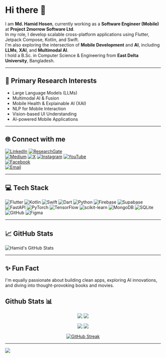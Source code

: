 # Hi there 👋

I am **Md. Hamid Hosen**, currently working as a **Software Engineer (Mobile)** at **Project 2morrow Software Ltd**.  
In my role, I develop scalable cross-platform applications using Flutter, Jetpack Compose, Kotlin, and Swift.  
I'm also exploring the intersection of **Mobile Development** and **AI**, including **LLMs**, **XAI**, and **Multimodal AI**.  
I hold a B.Sc. in Computer Science & Engineering from **East Delta University**, Bangladesh.

---

## 🔬 Primary Research Interests

- Large Language Models (LLMs)  
- Multimodal AI & Fusion  
- Mobile Health & Explainable AI (XAI)  
- NLP for Mobile Interaction  
- Vision-based UI Understanding  
- AI-powered Mobile Applications  

---

## 🌐 Connect with me

[![LinkedIn](https://img.shields.io/badge/LinkedIn-%230077B5.svg?logo=linkedin&logoColor=white)](https://linkedin.com/in/md-hamid-hosen) 
[![ResearchGate](https://img.shields.io/badge/ResearchGate-00CCBB?logo=ResearchGate&logoColor=white)](https://www.researchgate.net/profile/Md-Hamid-Hosen)  
[![Medium](https://img.shields.io/badge/Medium-12100E?logo=medium&logoColor=white)](https://medium.com/@hamid42) 
[![X](https://img.shields.io/badge/X-black.svg?logo=X&logoColor=white)](https://x.com/mdhamidhosen1) 
[![Instagram](https://img.shields.io/badge/Instagram-%23E4405F.svg?logo=Instagram&logoColor=white)](https://instagram.com/md.hamidhosen) 
[![YouTube](https://img.shields.io/badge/YouTube-%23FF0000.svg?logo=YouTube&logoColor=white)](https://youtube.com/@@hamidhosen128)  
[![Facebook](https://img.shields.io/badge/Facebook-%231877F2.svg?logo=Facebook&logoColor=white)](https://facebook.com/mdhamidhosen42)  
[![Email](https://img.shields.io/badge/Email-D14836?logo=gmail&logoColor=white)](mailto:mdhamidhosen4@gmail.com)

---

## 💻 Tech Stack

![Flutter](https://img.shields.io/badge/Flutter-%2302569B.svg?style=for-the-badge&logo=Flutter&logoColor=white)
![Kotlin](https://img.shields.io/badge/kotlin-%237F52FF.svg?style=for-the-badge&logo=kotlin&logoColor=white)
![Swift](https://img.shields.io/badge/swift-F54A2A?style=for-the-badge&logo=swift&logoColor=white)
![Dart](https://img.shields.io/badge/dart-%230175C2.svg?style=for-the-badge&logo=dart&logoColor=white)
![Python](https://img.shields.io/badge/python-3670A0?style=for-the-badge&logo=python&logoColor=ffdd54)
![Firebase](https://img.shields.io/badge/firebase-%23039BE5.svg?style=for-the-badge&logo=firebase)
![Supabase](https://img.shields.io/badge/Supabase-3ECF8E?style=for-the-badge&logo=supabase&logoColor=white)
![FastAPI](https://img.shields.io/badge/FastAPI-005571?style=for-the-badge&logo=fastapi)
![PyTorch](https://img.shields.io/badge/PyTorch-%23EE4C2C.svg?style=for-the-badge&logo=PyTorch&logoColor=white)
![TensorFlow](https://img.shields.io/badge/TensorFlow-%23FF6F00.svg?style=for-the-badge&logo=tensorflow&logoColor=white)
![scikit-learn](https://img.shields.io/badge/scikit--learn-%23F7931E.svg?style=for-the-badge&logo=scikit-learn&logoColor=white)
![MongoDB](https://img.shields.io/badge/MongoDB-%234ea94b.svg?style=for-the-badge&logo=mongodb&logoColor=white)
![SQLite](https://img.shields.io/badge/sqlite-%2307405e.svg?style=for-the-badge&logo=sqlite&logoColor=white)
![GitHub](https://img.shields.io/badge/github-%23121011.svg?style=for-the-badge&logo=github&logoColor=white)
![Figma](https://img.shields.io/badge/figma-%23F24E1E.svg?style=for-the-badge&logo=figma&logoColor=white)

---

## 📈 GitHub Stats

![Hamid's GitHub Stats](https://github-readme-stats.vercel.app/api?username=mdhamidhosen&show_icons=true&theme=github_dark&hide_border=true)

---

## ✨ Fun Fact
I'm equally passionate about building clean apps, exploring AI innovations, and diving into thought-provoking books and movies.


## Github Stats 📊
<div align="center">
    
![](http://github-profile-summary-cards.vercel.app/api/cards/stats?username=hamidhosen42&theme=aura)
![](http://github-profile-summary-cards.vercel.app/api/cards/productive-time?username=hamidhosen42&theme=dracula&utcOffset=8)

![](http://github-profile-summary-cards.vercel.app/api/cards/repos-per-language?username=hamidhosen42&theme=apprentice)
![](http://github-profile-summary-cards.vercel.app/api/cards/most-commit-language?username=hamidhosen42&theme=apprentice)

[![GitHub Streak](https://streak-stats.demolab.com?user=hamidhosen42&theme=dracula&card_width=700)](https://git.io/streak-stats)

</div>

---
[![](https://visitcount.itsvg.in/api?id=hamidhosen42&icon=0&color=0)](https://visitcount.itsvg.in)

<!-- Proudly created with GPRM ( https://gprm.itsvg.in ) -->
